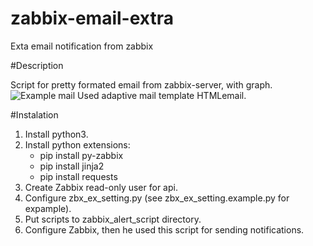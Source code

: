 # zabbix-email-extra
Exta email notification from zabbix

#Description

Script for pretty formated email from zabbix-server, with graph.
![Example mail](https://habrastorage.org/web/3b0/60d/a27/3b060da2775e42aaba59bdf150450181.png)
Used adaptive mail template HTMLemail.

#Instalation

1. Install python3.
1. Install python extensions: 
	* pip install py-zabbix
	* pip install jinja2
	* pip install requests
1. Create Zabbix read-only user for api.
1. Configure zbx_ex_setting.py (see zbx_ex_setting.example.py for expample).
1. Put scripts to zabbix_alert_script directory.
1. Configure Zabbix, then he used this script for sending notifications.
